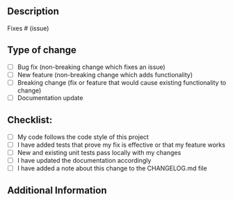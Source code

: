 ## Description

<!-- Please include a summary of the change and which issue it addresses. Please also include relevant motivation and context. -->

Fixes # (issue)

## Type of change

<!-- Please delete options that are not relevant. -->

- [ ] Bug fix (non-breaking change which fixes an issue)
- [ ] New feature (non-breaking change which adds functionality)
- [ ] Breaking change (fix or feature that would cause existing functionality to change)
- [ ] Documentation update

## Checklist:

<!-- Please go through this checklist and make sure all items are completed. -->

- [ ] My code follows the code style of this project
- [ ] I have added tests that prove my fix is effective or that my feature works
- [ ] New and existing unit tests pass locally with my changes
- [ ] I have updated the documentation accordingly
- [ ] I have added a note about this change to the CHANGELOG.md file

## Additional Information

<!-- Any additional information about the PR, screenshots, comparisons, references, etc. --> 